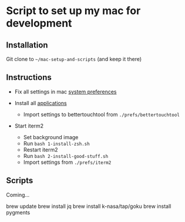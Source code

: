 
# Script to set up my mac for development #

## Installation

Git clone to `~/mac-setup-and-scripts` (and keep it there)


## Instructions

- Fix all settings in mac [system preferences](./mac-settings.md)

- Install all [applications](./list-of-applications.md)
  - Import settings to bettertouchtool from `./prefs/bettertouchtool`

- Start iterm2
  - Set background image
  - Run `bash 1-install-zsh.sh`
  - Restart iterm2
  - Run `bash 2-install-good-stuff.sh`
  - Import settings from `./prefs/iterm2`


## Scripts

Coming...

brew update
brew install jq
brew install k-nasa/tap/goku
brew install pygments
